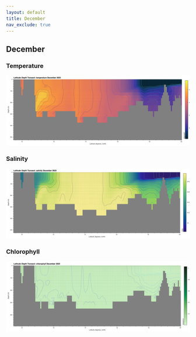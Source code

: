 ```yaml
---
layout: default
title: December
nav_exclude: true
---
```


## December

### Temperature
![December Temperature](cmems_mod_arc_phy_anfc_6km_detided_P1M-m/2023/December/thetao.png)

### Salinity
![December Salinity](cmems_mod_arc_phy_anfc_6km_detided_P1M-m/2023/December/so.png)

### Chlorophyll
![December Chlorophyll](cmems_mod_arc_bgc_anfc_ecosmo_P1M-m/2023/December/chl.png)
